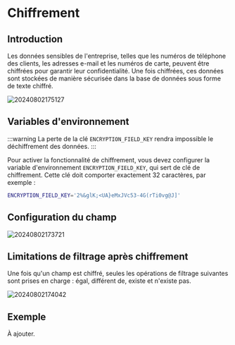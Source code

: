 # Chiffrement

<PluginInfo commercial="true" name="field-encryption"></PluginInfo>

## Introduction

Les données sensibles de l'entreprise, telles que les numéros de téléphone des clients, les adresses e-mail et les numéros de carte, peuvent être chiffrées pour garantir leur confidentialité. Une fois chiffrées, ces données sont stockées de manière sécurisée dans la base de données sous forme de texte chiffré.

![20240802175127](https://static-docs.nocobase.com/20240802175127.png)

## Variables d'environnement

:::warning
La perte de la clé `ENCRYPTION_FIELD_KEY` rendra impossible le déchiffrement des données.
:::

Pour activer la fonctionnalité de chiffrement, vous devez configurer la variable d'environnement `ENCRYPTION_FIELD_KEY`, qui sert de clé de chiffrement. Cette clé doit comporter exactement 32 caractères, par exemple :

```bash
ENCRYPTION_FIELD_KEY='2%&glK;<UA}eMxJVc53-4G(rTi0vg@J]'
```

## Configuration du champ

![20240802173721](https://static-docs.nocobase.com/20240802173721.png)

## Limitations de filtrage après chiffrement

Une fois qu'un champ est chiffré, seules les opérations de filtrage suivantes sont prises en charge : égal, différent de, existe et n'existe pas.

![20240802174042](https://static-docs.nocobase.com/20240802174042.png)

## Exemple

À ajouter.
